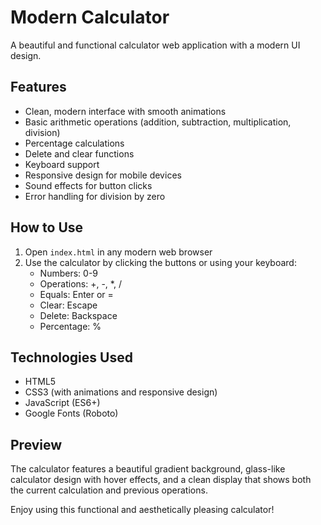 # Modern Calculator

A beautiful and functional calculator web application with a modern UI design.

## Features

- Clean, modern interface with smooth animations
- Basic arithmetic operations (addition, subtraction, multiplication, division)
- Percentage calculations
- Delete and clear functions
- Keyboard support
- Responsive design for mobile devices
- Sound effects for button clicks
- Error handling for division by zero

## How to Use

1. Open `index.html` in any modern web browser
2. Use the calculator by clicking the buttons or using your keyboard:
   - Numbers: 0-9
   - Operations: +, -, *, /
   - Equals: Enter or =
   - Clear: Escape
   - Delete: Backspace
   - Percentage: %

## Technologies Used

- HTML5
- CSS3 (with animations and responsive design)
- JavaScript (ES6+)
- Google Fonts (Roboto)

## Preview

The calculator features a beautiful gradient background, glass-like calculator design with hover effects, and a clean display that shows both the current calculation and previous operations.

Enjoy using this functional and aesthetically pleasing calculator!
